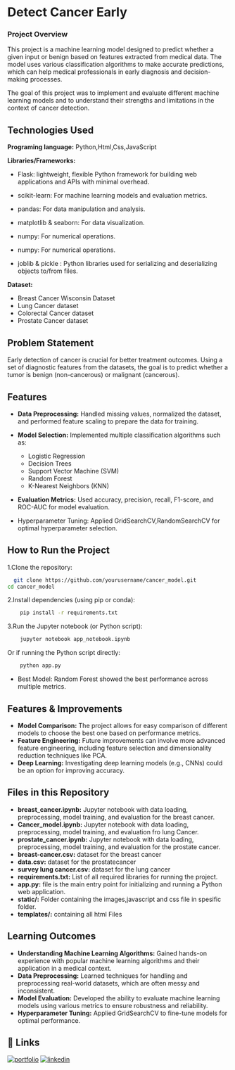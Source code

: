 
# **Detect Cancer Early**
### Project Overview

This project is a machine learning model designed to predict whether a given input  or benign based on features extracted from medical data. The model uses various classification algorithms to make accurate predictions, which can help medical professionals in early diagnosis and decision-making processes.

The goal of this project was to implement and evaluate different machine learning models and to understand their strengths and limitations in the context of cancer detection.
## **Technologies Used**

**Programing language:** Python,Html,Css,JavaScript

**Libraries/Frameworks:**
    
*   Flask: lightweight, flexible Python framework for building web applications and APIs with minimal overhead.

*   scikit-learn: For machine learning models and evaluation metrics.

*   pandas: For data manipulation and analysis.

*   matplotlib & seaborn: For data visualization.

*   numpy: For numerical operations.

*   numpy: For numerical operations.

*   joblib & pickle : Python libraries used for serializing and deserializing objects to/from files.

**Dataset:**

*   Breast Cancer Wisconsin Dataset
*   Lung Cancer dataset
*   Colorectal Cancer dataset
*   Prostate Cancer dataset

## **Problem Statement**
Early detection of cancer is crucial for better treatment outcomes. Using a set of diagnostic features from the datasets, the goal is to predict whether a tumor is benign (non-cancerous) or malignant (cancerous).
## **Features**

- **Data Preprocessing:** Handled missing values, normalized the dataset, and performed feature scaling to prepare the data for training.
- **Model Selection:** Implemented multiple classification algorithms such as:
    - Logistic Regression
    - Decision Trees
    - Support Vector Machine (SVM)
    - Random Forest
    - K-Nearest Neighbors (KNN)
- **Evaluation Metrics:** Used accuracy, precision, recall, F1-score, and ROC-AUC for model evaluation.

- Hyperparameter Tuning: Applied GridSearchCV,RandomSearchCV for optimal hyperparameter selection.


##  **How to Run the Project**

1.Clone the repository:

```bash
  git clone https://github.com/yourusername/cancer_model.git
cd cancer_model

```
2.Install dependencies (using pip or conda):

```bash
    pip install -r requirements.txt
```
3.Run the Jupyter notebook (or Python script):

```bash
    jupyter notebook app_notebook.ipynb
```
Or if running the Python script directly:

```bash
    python app.py
```
- Best Model: Random Forest showed the best performance across multiple metrics.



## **Features & Improvements**
- **Model Comparison:** The project allows for easy comparison of different models to choose the best one based on performance metrics.
- **Feature Engineering:** Future improvements can involve more advanced feature engineering, including feature selection and dimensionality reduction techniques like PCA.
- **Deep Learning:** Investigating deep learning models (e.g., CNNs) could be an option for improving accuracy.
## **Files in this Repository**

- **breast_cancer.ipynb:** Jupyter notebook with data loading, preprocessing, model training, and evaluation for the breast cancer.
- **Cancer_model.ipynb:** Jupyter notebook with data loading, preprocessing, model training, and evaluation fro lung Cancer.
- **prostate_cancer.ipynb:** Jupyter notebook with data loading, preprocessing, model training, and evaluation for the prostate cancer.
- **breast-cancer.csv:** dataset for the breast cancer
- **data.csv:** dataset for the prostatecancer
- **survey lung cancer.csv:** dataset for the lung cancer
- **requirements.txt:** List of all required libraries for running the project.
- **app.py:** file is the main entry point for initializing and running a Python web application.
- **static/:** Folder containing the images,javascript and css file in spesific folder.
- **templates/:** containing all html Files
## Learning Outcomes
- **Understanding Machine Learning Algorithms:** Gained hands-on experience with popular machine learning algorithms and their application in a medical context.
- **Data Preprocessing:** Learned techniques for handling and preprocessing real-world datasets, which are often messy and inconsistent.
- **Model Evaluation:** Developed the ability to evaluate machine learning models using various metrics to ensure robustness and reliability.
- **Hyperparameter Tuning:** Applied GridSearchCV to fine-tune models for optimal performance.
## 🔗 Links
[![portfolio](https://img.shields.io/badge/my_portfolio-000?style=for-the-badge&logo=ko-fi&logoColor=white)](https://github.com/Rimlee01)
[![linkedin](https://img.shields.io/badge/linkedin-0A66C2?style=for-the-badge&logo=linkedin&logoColor=white)](https://www.linkedin.com/in/rimlee-deka-25633219b/)

